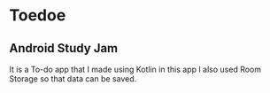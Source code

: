 # Toedoe
## Android Study Jam
It is a To-do app that I made using Kotlin in this app I also used Room Storage so that data can be saved.
